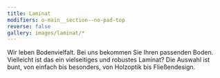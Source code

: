 ```yaml
---
title: Laminat
modifiers: o-main__section--no-pad-top
reverse: false
gallery: images/laminat/*
---
```

<span class="c-headline c-headline--text-sizing c-headline--inline">Wir leben Bodenvielfalt.</span> Bei uns bekommen Sie Ihren passenden Boden. Vielleicht ist das ein vielseitiges und robustes Laminat? Die Auswahl ist bunt, von einfach bis besonders, von Holzoptik bis Fließendesign.
